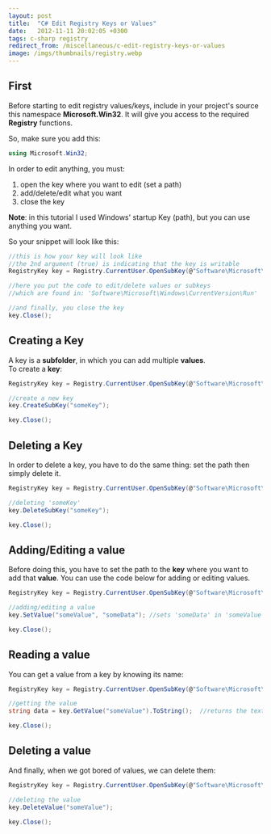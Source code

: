 ```yaml
---
layout: post
title:  "C# Edit Registry Keys or Values"
date:   2012-11-11 20:02:05 +0300
tags: c-sharp registry
redirect_from: /miscellaneous/c-edit-registry-keys-or-values
image: /imgs/thumbnails/registry.webp
---
```


## First

Before starting to edit registry values/keys, include in your project's source this namespace **Microsoft.Win32**. It will give you access to the required **Registry** functions.

So, make sure you add this:

```csharp
using Microsoft.Win32;
```

In order to edit anything, you must:

1.  open the key where you want to edit (set a path)
2.  add/delete/edit what you want
3.  close the key

**Note**: in this tutorial I used Windows' startup Key (path), but you can use anything you want.

So your snippet will look like this:

```csharp
//this is how your key will look like
//the 2nd argument (true) is indicating that the key is writable
RegistryKey key = Registry.CurrentUser.OpenSubKey(@"Software\Microsoft\Windows\CurrentVersion\Run", true);

//here you put the code to edit/delete values or subkeys
//which are found in: 'Software\Microsoft\Windows\CurrentVersion\Run'

//and finally, you close the key
key.Close();
```

## Creating a Key

A key is a **subfolder**, in which you can add multiple **values**.  
To create a **key**:

```csharp
RegistryKey key = Registry.CurrentUser.OpenSubKey(@"Software\Microsoft\Windows\CurrentVersion\Run", true);

//create a new key 
key.CreateSubKey("someKey");

key.Close();

```

## Deleting a Key

In order to delete a key, you have to do the same thing: set the path then simply delete it.

```csharp
RegistryKey key = Registry.CurrentUser.OpenSubKey(@"Software\Microsoft\Windows\CurrentVersion\Run", true);

//deleting 'someKey'
key.DeleteSubKey("someKey");

key.Close();
```

## Adding/Editing a value

Before doing this, you have to set the path to the **key** where you want to add that **value**. You can use the code below for adding or editing values.

```csharp
RegistryKey key = Registry.CurrentUser.OpenSubKey(@"Software\Microsoft\Windows\CurrentVersion\Run\someKey", true);

//adding/editing a value 
key.SetValue("someValue", "someData"); //sets 'someData' in 'someValue' 

key.Close();
```

## Reading a value

You can get a value from a key by knowing its name:

```csharp
RegistryKey key = Registry.CurrentUser.OpenSubKey(@"Software\Microsoft\Windows\CurrentVersion\Run\someKey", true);

//getting the value
string data = key.GetValue("someValue").ToString();  //returns the text found in 'someValue'

key.Close();
```

## Deleting a value

And finally, when we got bored of values, we can delete them:

```csharp
RegistryKey key = Registry.CurrentUser.OpenSubKey(@"Software\Microsoft\Windows\CurrentVersion\Run", true);

//deleting the value
key.DeleteValue("someValue");

key.Close();
```